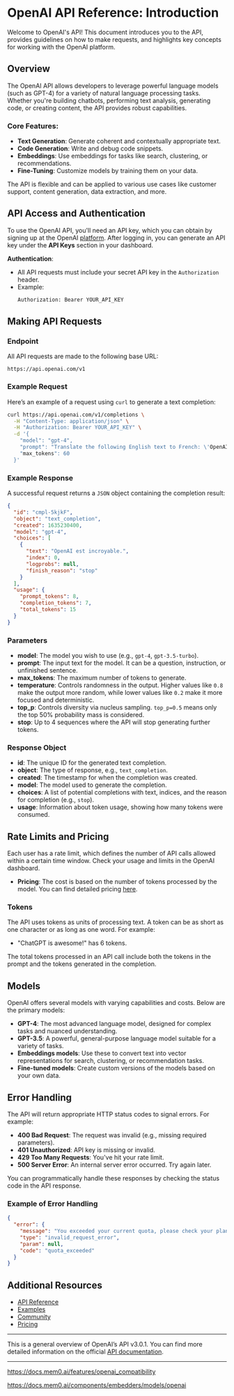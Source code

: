# OpenAI API Reference: Introduction

Welcome to OpenAI's API! This document introduces you to the API, provides guidelines on how to make requests, and highlights key concepts for working with the OpenAI platform.

## Overview

The OpenAI API allows developers to leverage powerful language models (such as GPT-4) for a variety of natural language processing tasks. Whether you're building chatbots, performing text analysis, generating code, or creating content, the API provides robust capabilities.

### Core Features:

- **Text Generation**: Generate coherent and contextually appropriate text.
- **Code Generation**: Write and debug code snippets.
- **Embeddings**: Use embeddings for tasks like search, clustering, or recommendations.
- **Fine-Tuning**: Customize models by training them on your data.

The API is flexible and can be applied to various use cases like customer support, content generation, data extraction, and more.

## API Access and Authentication

To use the OpenAI API, you'll need an API key, which you can obtain by signing up at the OpenAI [platform](https://platform.openai.com/). After logging in, you can generate an API key under the **API Keys** section in your dashboard.

**Authentication**:
- All API requests must include your secret API key in the `Authorization` header.
- Example:
  ```bash
  Authorization: Bearer YOUR_API_KEY
  ```

## Making API Requests

### Endpoint

All API requests are made to the following base URL:
```
https://api.openai.com/v1
```

### Example Request

Here’s an example of a request using `curl` to generate a text completion:
```bash
curl https://api.openai.com/v1/completions \
  -H "Content-Type: application/json" \
  -H "Authorization: Bearer YOUR_API_KEY" \
  -d '{
    "model": "gpt-4",
    "prompt": "Translate the following English text to French: \'OpenAI is amazing.\'",
    "max_tokens": 60
  }'
```

### Example Response

A successful request returns a `JSON` object containing the completion result:
```json
{
  "id": "cmpl-5kjkF",
  "object": "text_completion",
  "created": 1635230400,
  "model": "gpt-4",
  "choices": [
    {
      "text": "OpenAI est incroyable.",
      "index": 0,
      "logprobs": null,
      "finish_reason": "stop"
    }
  ],
  "usage": {
    "prompt_tokens": 8,
    "completion_tokens": 7,
    "total_tokens": 15
  }
}
```

### Parameters

- **model**: The model you wish to use (e.g., `gpt-4`, `gpt-3.5-turbo`).
- **prompt**: The input text for the model. It can be a question, instruction, or unfinished sentence.
- **max_tokens**: The maximum number of tokens to generate.
- **temperature**: Controls randomness in the output. Higher values like `0.8` make the output more random, while lower values like `0.2` make it more focused and deterministic.
- **top_p**: Controls diversity via nucleus sampling. `top_p=0.5` means only the top 50% probability mass is considered.
- **stop**: Up to 4 sequences where the API will stop generating further tokens.

### Response Object

- **id**: The unique ID for the generated text completion.
- **object**: The type of response, e.g., `text_completion`.
- **created**: The timestamp for when the completion was created.
- **model**: The model used to generate the completion.
- **choices**: A list of potential completions with text, indices, and the reason for completion (e.g., `stop`).
- **usage**: Information about token usage, showing how many tokens were consumed.

## Rate Limits and Pricing

Each user has a rate limit, which defines the number of API calls allowed within a certain time window. Check your usage and limits in the OpenAI dashboard.

- **Pricing**: The cost is based on the number of tokens processed by the model. You can find detailed pricing [here](https://platform.openai.com/pricing).

### Tokens

The API uses tokens as units of processing text. A token can be as short as one character or as long as one word. For example:
- "ChatGPT is awesome!" has 6 tokens.

The total tokens processed in an API call include both the tokens in the prompt and the tokens generated in the completion.

## Models

OpenAI offers several models with varying capabilities and costs. Below are the primary models:

- **GPT-4**: The most advanced language model, designed for complex tasks and nuanced understanding.
- **GPT-3.5**: A powerful, general-purpose language model suitable for a variety of tasks.
- **Embeddings models**: Use these to convert text into vector representations for search, clustering, or recommendation tasks.
- **Fine-tuned models**: Create custom versions of the models based on your own data.

## Error Handling

The API will return appropriate HTTP status codes to signal errors. For example:

- **400 Bad Request**: The request was invalid (e.g., missing required parameters).
- **401 Unauthorized**: API key is missing or invalid.
- **429 Too Many Requests**: You've hit your rate limit.
- **500 Server Error**: An internal server error occurred. Try again later.

You can programmatically handle these responses by checking the status code in the API response.

### Example of Error Handling

```json
{
  "error": {
    "message": "You exceeded your current quota, please check your plan and billing details.",
    "type": "invalid_request_error",
    "param": null,
    "code": "quota_exceeded"
  }
}
```

## Additional Resources

- [API Reference](https://platform.openai.com/docs/api-reference)
- [Examples](https://platform.openai.com/examples)
- [Community](https://community.openai.com/)
- [Pricing](https://platform.openai.com/pricing)
  
---

This is a general overview of OpenAI’s API v3.0.1. You can find more detailed information on the official [API documentation](https://platform.openai.com/docs/api-reference).

---

https://docs.mem0.ai/features/openai_compatibility

https://docs.mem0.ai/components/embedders/models/openai